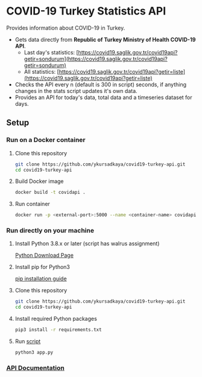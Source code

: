 # COVID-19 Turkey Statistics API

Provides information about COVID-19 in Turkey.

- Gets data directly from **Republic of Turkey Ministry of Health COVID-19 API**.
  - Last day's statistics: [https://covid19.saglik.gov.tr/covid19api?getir=sondurum](https://covid19.saglik.gov.tr/covid19api?getir=sondurum)
  - All statistics: [https://covid19.saglik.gov.tr/covid19api?getir=liste](https://covid19.saglik.gov.tr/covid19api?getir=liste)
- Checks the API every n (default is 300 in script) seconds, if anything changes in the stats script updates it's own data.
- Provides an API for today's data, total data and a timeseries dataset for days.



## Setup

### Run on a Docker container

1. Clone this repository

   ```bash
   git clone https://github.com/ykursadkaya/covid19-turkey-api.git
   cd covid19-turkey-api
   ```

2. Build Docker image

   ```bash
   docker build -t covidapi .
   ```

3. Run container

   ```bash
   docker run -p <external-port>:5000 --name <container-name> covidapi
   ```



### Run directly on your machine

1. Install Python 3.8.x or later (script has walrus assignment)

   [Python Download Page](https://www.python.org/downloads/)

2. Install pip for Python3

   [pip installation guide](https://pip.pypa.io/en/stable/installing/)

3. Clone this repository

   ```bash
   git clone https://github.com/ykursadkaya/covid19-turkey-api.git
   cd covid19-turkey-api
   ```

4. Install required Python packages

   ```bash
   pip3 install -r requirements.txt
   ```

5. Run [script](./covidbot.py)

   ```bash
   python3 app.py
   ```



### [API Documentation](./APIDOC.md)